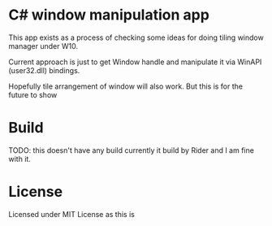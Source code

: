 ﻿# C# window manipulation app

This app exists as a process of checking some ideas 
for doing tiling window manager under W10. 

Current approach is just to get Window handle and 
manipulate it via WinAPI (user32.dll) bindings. 

Hopefully tile arrangement of window will also work.
But this is for the future to show

# Build

TODO: this doesn't have any build currently it build by 
Rider and I am fine with it.

# License

Licensed under MIT License as this is 